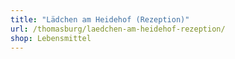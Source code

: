 ```yaml
---
title: "Lädchen am Heidehof (Rezeption)"
url: /thomasburg/laedchen-am-heidehof-rezeption/
shop: Lebensmittel
---
```

